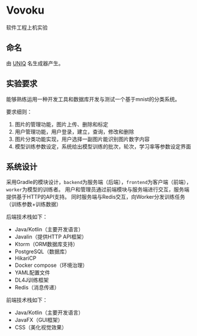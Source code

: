 # Vovoku
软件工程上机实验


## 命名
由 [UNIQ](https://uniq.site/zh) 名生成器产生。


## 实验要求

能够熟练运用一种开发工具和数据库开发与测试一个基于mnist的分类系统。

要求细则：
1. 图片的管理功能，图片上传、删除和标定
2. 用户管理功能，用户登录，建立，查询，修改和删除
3. 图片分类功能实现，用户选择一副图片能识别图片数字内容
4. 模型训练参数设定，系统给出模型训练的批次，轮次，学习率等参数设定界面


## 系统设计

采用Gradle的模块设计，`backend`为服务端（后端），`frontend`为客户端（前端），`worker`为模型的训练者。
用户和管理员通过前端模块与服务端进行交互，服务端提供基于HTTP的API支持。
同时服务端与Redis交互，向Worker分发训练任务（训练参数+训练数据）

后端技术栈如下：
+ Java/Kotlin（主要开发语言）
+ Javalin（提供HTTP API框架）
+ Ktorm（ORM数据库支持）
+ PostgreSQL（数据库）
+ HikariCP
+ Docker compose（环境治理）
+ YAML配置文件
+ DL4J训练框架
+ Redis（消息传递）

前端技术栈如下：
+ Java/Kotlin（主要开发语言）
+ JavaFX（GUI框架）
+ CSS（美化视觉效果）

